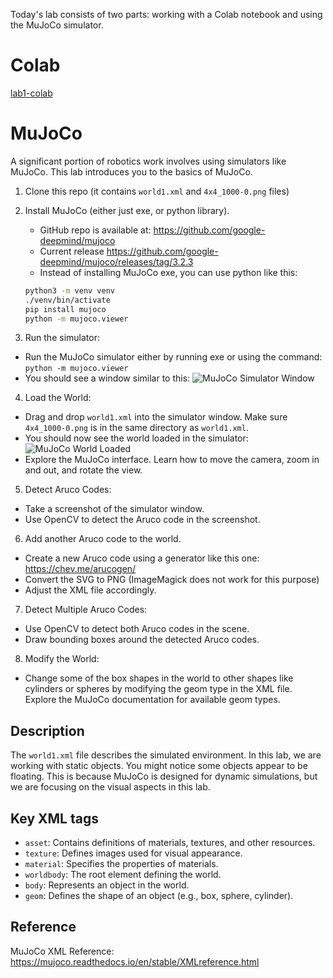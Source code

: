 Today's lab consists of two parts: working with a Colab notebook and using the MuJoCo simulator.

# Colab

[lab1-colab](https://colab.research.google.com/github/mim-ml-teaching/public-rc-2024-25/blob/refs/heads/main/docs/lab1-public/lab1-colab-student.ipynb)

# MuJoCo

A significant portion of robotics work involves using simulators like MuJoCo. This lab introduces you to the basics of MuJoCo.

1. Clone this repo (it contains `world1.xml` and `4x4_1000-0.png` files)
2. Install MuJoCo (either just exe, or python library).
   - GitHub repo is available at: <https://github.com/google-deepmind/mujoco>
   - Current release <https://github.com/google-deepmind/mujoco/releases/tag/3.2.3>
   - Instead of installing MuJoCo exe, you can use python like this:

   ```bash
   python3 -m venv venv
   ./venv/bin/activate
   pip install mujoco
   python -m mujoco.viewer 
   ```

3. Run the simulator:

- Run the MuJoCo simulator either by running exe or using the command: `python -m mujoco.viewer`
- You should see a window similar to this: ![MuJoCo Simulator Window](mujoco_1.png)

4. Load the World:

- Drag and drop `world1.xml` into the simulator window. Make sure `4x4_1000-0.png` is in the same directory as `world1.xml`.
- You should now see the world loaded in the simulator:
![MuJoCo World Loaded](mujoco_2.png)
- Explore the MuJoCo interface. Learn how to move the camera, zoom in and out, and rotate the view.

5. Detect Aruco Codes:

- Take a screenshot of the simulator window.
- Use OpenCV to detect the Aruco code in the screenshot.

6. Add another Aruco code to the world.

- Create a new Aruco code using a generator like this one: <https://chev.me/arucogen/>
- Convert the SVG to PNG (ImageMagick does not work for this purpose)
- Adjust the XML file accordingly.

7. Detect Multiple Aruco Codes:

- Use OpenCV to detect both Aruco codes in the scene.
- Draw bounding boxes around the detected Aruco codes.

8. Modify the World:

- Change some of the box shapes in the world to other shapes like cylinders or spheres by modifying the geom type in the XML file. Explore the MuJoCo documentation for available geom types.

## Description

The `world1.xml` file describes the simulated environment. In this lab, we are working with static objects.  You might notice some objects appear to be floating. This is because MuJoCo is designed for dynamic simulations, but we are focusing on the visual aspects in this lab.

## Key XML tags

- `asset`: Contains definitions of materials, textures, and other resources.
- `texture`: Defines images used for visual appearance.
- `material`: Specifies the properties of materials.
- `worldbody`: The root element defining the world.
- `body`: Represents an object in the world.
- `geom`: Defines the shape of an object (e.g., box, sphere, cylinder).

## Reference

MuJoCo XML Reference: <https://mujoco.readthedocs.io/en/stable/XMLreference.html>
